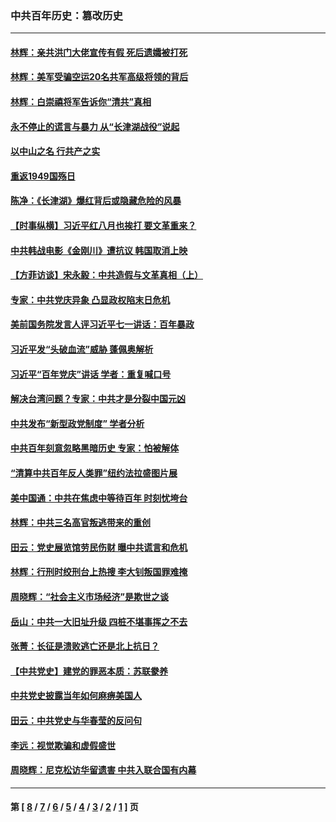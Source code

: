 ### 中共百年历史：篡改历史
---
#### [林辉：亲共洪门大佬宣传有假 死后遗孀被打死](../../pages/nf1176115/n14057205.md?09140430) 
#### [林辉：美军受骗空运20名共军高级将领的背后](../../pages/nf1176115/n14052185.md?09140430) 
#### [林辉：白崇禧将军告诉你“清共”真相](../../pages/nf1176115/n14044216.md?09140430) 
#### [永不停止的谎言与暴力 从“长津湖战役”说起](../../pages/nf1176115/n13494094.md?09140430) 
#### [以中山之名 行共产之实](../../pages/nf1176115/n13346437.md?09140430) 
#### [重返1949国殇日](../../pages/nf1176115/n13346372.md?09140430) 
#### [陈净：《长津湖》爆红背后或隐藏危险的风暴](../../pages/nf1176115/n13314364.md?09140430) 
#### [【时事纵横】习近平红八月也挨打 要文革重来？](../../pages/nf1176115/n13231393.md?09140430) 
#### [中共韩战电影《金刚川》遭抗议 韩国取消上映](../../pages/nf1176115/n13219114.md?09140430) 
#### [【方菲访谈】宋永毅：中共造假与文革真相（上）](../../pages/nf1176115/n13200760.md?09140430) 
#### [专家：中共党庆异象 凸显政权陷末日危机](../../pages/nf1176115/n13067084.md?09140430) 
#### [美前国务院发言人评习近平七一讲话：百年暴政](../../pages/nf1176115/n13066986.md?09140430) 
#### [习近平发“头破血流”威胁 蓬佩奥解析](../../pages/nf1176115/n13063604.md?09140430) 
#### [习近平“百年党庆”讲话 学者：重复喊口号](../../pages/nf1176115/n13061411.md?09140430) 
#### [解决台湾问题？专家：中共才是分裂中国元凶](../../pages/nf1176115/n13060811.md?09140430) 
#### [中共发布“新型政党制度” 学者分析](../../pages/nf1176115/n13056354.md?09140430) 
#### [中共百年刻意忽略黑暗历史 专家：怕被解体](../../pages/nf1176115/n13056056.md?09140430) 
#### [“清算中共百年反人类罪”纽约法拉盛图片展](../../pages/nf1176115/n13052220.md?09140430) 
#### [美中国通：中共在焦虑中等待百年 时刻忧垮台](../../pages/nf1176115/n13048820.md?09140430) 
#### [林辉：中共三名高官叛逃带来的重创](../../pages/nf1176115/n13035206.md?09140430) 
#### [田云：党史展览馆劳民伤财 曝中共谎言和危机](../../pages/nf1176115/n13033900.md?09140430) 
#### [林辉：行刑时绞刑台上热搜 李大钊叛国罪难掩](../../pages/nf1176115/n13031965.md?09140430) 
#### [周晓辉：“社会主义市场经济”是欺世之谈](../../pages/nf1176115/n13024090.md?09140430) 
#### [岳山：中共一大旧址升级 四桩不堪事挥之不去](../../pages/nf1176115/n13021697.md?09140430) 
#### [张菁：长征是溃败逃亡还是北上抗日？](../../pages/nf1176115/n13020585.md?09140430) 
#### [【中共党史】建党的罪恶本质：苏联豢养](../../pages/nf1176115/n13011888.md?09140430) 
#### [中共党史披露当年如何麻痹美国人](../../pages/nf1176115/n12966400.md?09140430) 
#### [田云：中共党史与华春莹的反问句](../../pages/nf1176115/n12765178.md?09140430) 
#### [李远：视觉欺骗和虚假盛世](../../pages/nf1176115/n12993376.md?09140430) 
#### [周晓辉：尼克松访华留遗害 中共入联合国有内幕](../../pages/nf1176115/n12991422.md?09140430) 

---
#### 第 [ [8](./8.md?09140430) / [7](./7.md?09140430) / [6](./6.md?09140430) / [5](./5.md?09140430) / [4](./4.md?09140430) / [3](./3.md?09140430) / [2](./2.md?09140430) / [1](./1.md?09140430) ] 页
